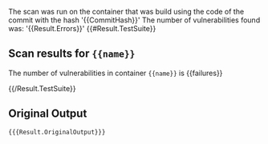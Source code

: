 The scan was run on the container that was build using the code of the commit with the hash '{{CommitHash}}'
The number of vulnerabilities found was: '{{Result.Errors}}'
{{#Result.TestSuite}}

## Scan results for `{{name}}`

The number of vulnerabilities in container `{{name}}` is {{failures}}

{{/Result.TestSuite}}

## Original Output

```xml
{{{Result.OriginalOutput}}}
```
